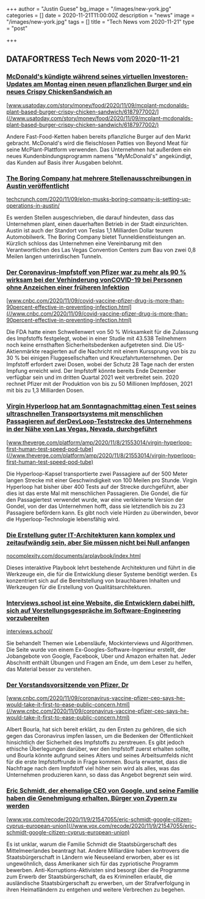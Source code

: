 +++
author = "Justin Guese"
bg_image = "/images/new-york.jpg"
categories = []
date = 2020-11-21T11:00:00Z
description = "news"
image = "/images/new-york.jpg"
tags = []
title = "Tech News vom 2020-11-21"
type = "post"

+++

        
## DATAFORTRESS Tech News vom 2020-11-21





### [McDonald's kündigte während seines virtuellen Investoren-Updates am Montag einen neuen pflanzlichen Burger und ein neues Crispy ChickenSandwich an](//www.usatoday.com/story/money/food/2020/11/09/mcplant-mcdonalds-plant-based-burger-crispy-chicken-sandwich/6187977002/)


[www.usatoday.com/story/money/food/2020/11/09/mcplant-mcdonalds-plant-based-burger-crispy-chicken-sandwich/6187977002/](//www.usatoday.com/story/money/food/2020/11/09/mcplant-mcdonalds-plant-based-burger-crispy-chicken-sandwich/6187977002/)


Andere Fast-Food-Ketten haben bereits pflanzliche Burger auf den Markt gebracht. McDonald's wird die fleischlosen Patties von Beyond Meat für seine McPlant-Plattform verwenden. Das Unternehmen hat außerdem ein neues Kundenbindungsprogramm namens "MyMcDonald's" angekündigt, das Kunden auf Basis ihrer Ausgaben belohnt.


### [The Boring Company hat mehrere Stellenausschreibungen in Austin veröffentlicht](//techcrunch.com/2020/11/09/elon-musks-boring-company-is-setting-up-operations-in-austin/)


[techcrunch.com/2020/11/09/elon-musks-boring-company-is-setting-up-operations-in-austin/](//techcrunch.com/2020/11/09/elon-musks-boring-company-is-setting-up-operations-in-austin/)


Es werden Stellen ausgeschrieben, die darauf hindeuten, dass das Unternehmen plant, einen dauerhaften Betrieb in der Stadt einzurichten. Austin ist auch der Standort von Teslas 1,1 Milliarden Dollar teurem Automobilwerk. The Boring Company bietet Tunneldienstleistungen an. Kürzlich schloss das Unternehmen eine Vereinbarung mit den Verantwortlichen des Las Vegas Convention Centers zum Bau von zwei 0,8 Meilen langen unterirdischen Tunneln.


### [Der Coronavirus-Impfstoff von Pfizer war zu mehr als 90 % wirksam bei der Verhinderung vonCOVID-19 bei Personen ohne Anzeichen einer früheren Infektion](//www.cnbc.com/2020/11/09/covid-vaccine-pfizer-drug-is-more-than-90percent-effective-in-preventing-infection.html)


[www.cnbc.com/2020/11/09/covid-vaccine-pfizer-drug-is-more-than-90percent-effective-in-preventing-infection.html](//www.cnbc.com/2020/11/09/covid-vaccine-pfizer-drug-is-more-than-90percent-effective-in-preventing-infection.html)


Die FDA hatte einen Schwellenwert von 50 % Wirksamkeit für die Zulassung des Impfstoffs festgelegt, wobei in einer Studie mit 43.538 Teilnehmern noch keine ernsthaften Sicherheitsbedenken aufgetreten sind. Die US-Aktienmärkte reagierten auf die Nachricht mit einem Kurssprung von bis zu 30 % bei einigen Fluggesellschaften und Kreuzfahrtunternehmen. Der Impfstoff erfordert zwei Dosen, wobei der Schutz 28 Tage nach der ersten Impfung erreicht wird. Der Impfstoff könnte bereits Ende Dezember verfügbar sein und im dritten Quartal 2021 weit verbreitet sein. 2020 rechnet Pfizer mit der Produktion von bis zu 50 Millionen Impfdosen, 2021 mit bis zu 1,3 Milliarden Dosen.


### [Virgin Hyperloop hat am Sonntagnachmittag einen Test seines ultraschnellen Transportsystems mit menschlichen Passagieren auf derDevLoop-Teststrecke des Unternehmens in der Nähe von Las Vegas, Nevada, durchgeführt](//www.theverge.com/platform/amp/2020/11/8/21553014/virgin-hyperloop-first-human-test-speed-pod-tube)


[www.theverge.com/platform/amp/2020/11/8/21553014/virgin-hyperloop-first-human-test-speed-pod-tube](//www.theverge.com/platform/amp/2020/11/8/21553014/virgin-hyperloop-first-human-test-speed-pod-tube)


Die Hyperloop-Kapsel transportierte zwei Passagiere auf der 500 Meter langen Strecke mit einer Geschwindigkeit von 100 Meilen pro Stunde. Virgin Hyperloop hat bisher über 400 Tests auf der Strecke durchgeführt, aber dies ist das erste Mal mit menschlichen Passagieren. Die Gondel, die für den Passagiertest verwendet wurde, war eine verkleinerte Version der Gondel, von der das Unternehmen hofft, dass sie letztendlich bis zu 23 Passagiere befördern kann. Es gibt noch viele Hürden zu überwinden, bevor die Hyperloop-Technologie lebensfähig wird.


### [Die Erstellung guter IT-Architekturen kann komplex und zeitaufwändig sein, aber Sie müssen nicht bei Null anfangen](//nocomplexity.com/documents/arplaybook/index.html)


[nocomplexity.com/documents/arplaybook/index.html](//nocomplexity.com/documents/arplaybook/index.html)


Dieses interaktive Playbook lehrt bestehende Architekturen und führt in die Werkzeuge ein, die für die Entwicklung dieser Systeme benötigt werden. Es konzentriert sich auf die Bereitstellung von brauchbaren Inhalten und Werkzeugen für die Erstellung von Qualitätsarchitekturen.


### [Interviews.school ist eine Website, die Entwicklern dabei hilft, sich auf Vorstellungsgespräche im Software-Engineering vorzubereiten](//interviews.school/)


[interviews.school/](//interviews.school/)


Sie behandelt Themen wie Lebensläufe, Mockinterviews und Algorithmen. Die Seite wurde von einem Ex-Googles-Software-Ingenieur erstellt, der Jobangebote von Google, Facebook, Uber und Amazon erhalten hat. Jeder Abschnitt enthält Übungen und Fragen am Ende, um dem Leser zu helfen, das Material besser zu verstehen.


### [Der Vorstandsvorsitzende von Pfizer, Dr](//www.cnbc.com/2020/11/09/coronavirus-vaccine-pfizer-ceo-says-he-would-take-it-first-to-ease-public-concern.html)


[www.cnbc.com/2020/11/09/coronavirus-vaccine-pfizer-ceo-says-he-would-take-it-first-to-ease-public-concern.html](//www.cnbc.com/2020/11/09/coronavirus-vaccine-pfizer-ceo-says-he-would-take-it-first-to-ease-public-concern.html)


Albert Bourla, hat sich bereit erklärt, zu den Ersten zu gehören, die sich gegen das Coronavirus impfen lassen, um die Bedenken der Öffentlichkeit hinsichtlich der Sicherheit des Impfstoffs zu zerstreuen. Es gibt jedoch ethische Überlegungen darüber, wer den Impfstoff zuerst erhalten sollte, und Bourla könnte aufgrund seines Alters und seines Arbeitsumfelds nicht für die erste Impfstoffrunde in Frage kommen. Bourla erwartet, dass die Nachfrage nach dem Impfstoff viel höher sein wird als alles, was das Unternehmen produzieren kann, so dass das Angebot begrenzt sein wird.


### [Eric Schmidt, der ehemalige CEO von Google, und seine Familie haben die Genehmigung erhalten, Bürger von Zypern zu werden](//www.vox.com/recode/2020/11/9/21547055/eric-schmidt-google-citizen-cyprus-european-union)


[www.vox.com/recode/2020/11/9/21547055/eric-schmidt-google-citizen-cyprus-european-union](//www.vox.com/recode/2020/11/9/21547055/eric-schmidt-google-citizen-cyprus-european-union)


Es ist unklar, warum die Familie Schmidt die Staatsbürgerschaft des Mittelmeerlandes beantragt hat. Andere Milliardäre haben kontrovers die Staatsbürgerschaft in Ländern wie Neuseeland erworben, aber es ist ungewöhnlich, dass Amerikaner sich für das zypriotische Programm bewerben. Anti-Korruptions-Aktivisten sind besorgt über die Programme zum Erwerb der Staatsbürgerschaft, da es Kriminellen erlaubt, die ausländische Staatsbürgerschaft zu erwerben, um der Strafverfolgung in ihren Heimatländern zu entgehen und weitere Verbrechen zu begehen.